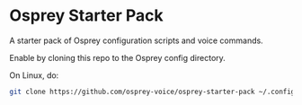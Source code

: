 # Osprey Starter Pack

A starter pack of Osprey configuration scripts and voice commands.

Enable by cloning this repo to the Osprey config directory.

On Linux, do:

```bash
git clone https://github.com/osprey-voice/osprey-starter-pack ~/.config/osprey/osprey-starter-pack
```

